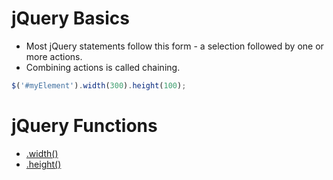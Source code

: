# jQuery Basics

- Most jQuery statements follow this form - a selection followed by one or more actions.
- Combining actions is called chaining.

```javascript
$('#myElement').width(300).height(100);
```

# jQuery Functions
- [.width()](http://api.jquery.com/width/)
- [.height()](http://api.jquery.com/height/)